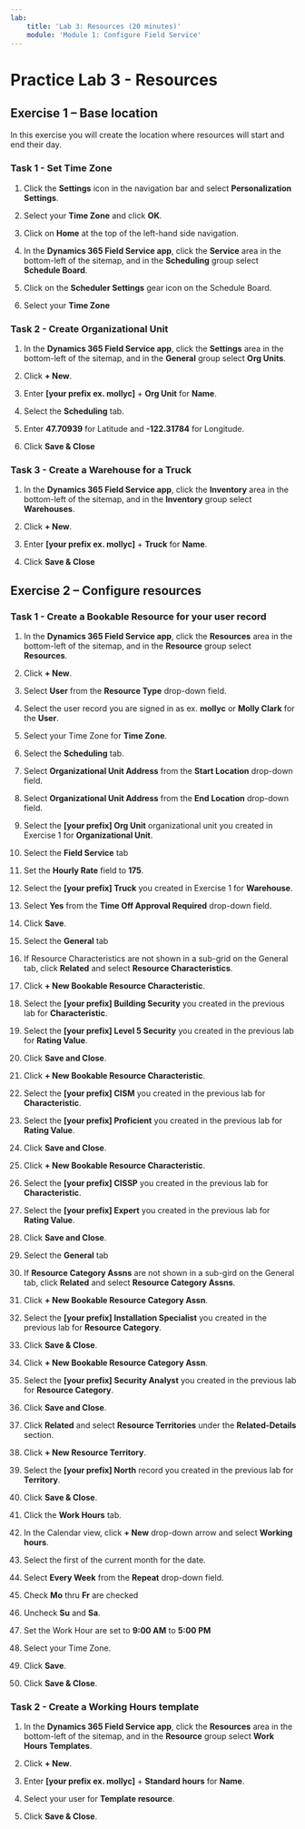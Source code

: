 ```yaml
---
lab:
    title: 'Lab 3: Resources (20 minutes)'
    module: 'Module 1: Configure Field Service'
---
```


# Practice Lab 3 - Resources

## Exercise 1 – Base location

In this exercise you will create the location where resources will start and end their day.

### Task 1 - Set Time Zone

1. Click the **Settings** icon in the navigation bar and select **Personalization Settings**.

1. Select your **Time Zone** and click **OK**.

1. Click on **Home** at the top of the left-hand side navigation.

1. In the **Dynamics 365 Field Service app**, click the **Service** area in the bottom-left of the sitemap, and in the **Scheduling** group select **Schedule Board**.

1. Click on the **Scheduler Settings** gear icon on the Schedule Board.

1. Select your **Time Zone**

### Task 2 - Create Organizational Unit

1. In the **Dynamics 365 Field Service app**, click the **Settings** area in the bottom-left of the sitemap, and in the **General** group select **Org Units**.

1. Click **+ New**.

1. Enter **[your prefix ex. mollyc]** + **Org Unit** for **Name**.

1. Select the **Scheduling** tab.

1. Enter **47.70939** for Latitude and **-122.31784** for Longitude.

1. Click **Save & Close**

### Task 3 - Create a Warehouse for a Truck

1. In the **Dynamics 365 Field Service app**, click the **Inventory** area in the bottom-left of the sitemap, and in the **Inventory** group select **Warehouses**.

1. Click **+ New**.

1. Enter **[your prefix ex. mollyc]** + **Truck** for **Name**.

1. Click **Save & Close**

## Exercise 2 – Configure resources

### Task 1 - Create a Bookable Resource for your user record

1. In the **Dynamics 365 Field Service app**, click the **Resources** area in the bottom-left of the sitemap, and in the **Resource** group select **Resources**.

1. Click **+ New**.

1. Select **User** from the **Resource Type** drop-down field.

1. Select the user record you are signed in as ex. **mollyc** or **Molly Clark** for the **User**.

1. Select your Time Zone for **Time Zone**.

1. Select the **Scheduling** tab.

1. Select **Organizational Unit Address** from the **Start Location** drop-down field.

1. Select **Organizational Unit Address** from the **End Location** drop-down field.

1. Select the **[your prefix] Org Unit** organizational unit you created in Exercise 1 for **Organizational Unit**.

1. Select the **Field Service** tab

1. Set the **Hourly Rate** field to **175**.

1. Select the **[your prefix] Truck** you created in Exercise 1 for **Warehouse**.

1. Select **Yes** from the **Time Off Approval Required** drop-down field.

1. Click **Save**.

1. Select the **General** tab

1. If Resource Characteristics are not shown in a sub-grid on the General tab, click **Related** and select **Resource Characteristics**.

1. Click **+ New Bookable Resource Characteristic**.

1. Select the **[your prefix] Building Security** you created in the previous lab for **Characteristic**.

1. Select the **[your prefix] Level 5 Security** you created in the previous lab for **Rating Value**.

1. Click **Save and Close**.

1. Click **+ New Bookable Resource Characteristic**.

1. Select the **[your prefix] CISM** you created in the previous lab for **Characteristic**.

1. Select the **[your prefix] Proficient** you created in the previous lab for **Rating Value**.

1. Click **Save and Close**.

1. Click **+ New Bookable Resource Characteristic**.

1. Select the **[your prefix] CISSP** you created in the previous lab for **Characteristic**.

1. Select the **[your prefix] Expert** you created in the previous lab for **Rating Value**.

1. Click **Save and Close**.

1. Select the **General** tab

1. If **Resource Category Assns** are not shown in a sub-gird on the General tab, click **Related** and select **Resource Category Assns**.

1. Click **+ New Bookable Resource Category Assn**.

1. Select the **[your prefix] Installation Specialist** you created in the previous lab for **Resource Category**.

1. Click **Save & Close**.

1. Click **+ New Bookable Resource Category Assn**.

1. Select the **[your prefix] Security Analyst** you created in the previous lab for **Resource Category**.

1. Click **Save and Close**.

1. Click **Related** and select **Resource Territories** under the **Related-Details** section.

1. Click **+ New Resource Territory**.

1. Select the **[your prefix] North** record you created in the previous lab for **Territory**.

1. Click **Save & Close**.

1. Click the **Work Hours** tab.

1. In the Calendar view, click **+ New** drop-down arrow and select **Working hours**.

1. Select the first of the current month for the date.

1. Select **Every Week** from the **Repeat** drop-down field.

1. Check **Mo** thru **Fr** are checked

1. Uncheck **Su** and **Sa**.

1. Set the Work Hour are set to **9:00 AM** to **5:00 PM**

1. Select your Time Zone.

1. Click **Save**.

1. Click **Save & Close**.

### Task 2 - Create a Working Hours template

1. In the **Dynamics 365 Field Service app**, click the **Resources** area in the bottom-left of the sitemap, and in the **Resource** group select **Work Hours Templates**.

1. Click **+ New**.

1. Enter **[your prefix ex. mollyc]** + **Standard hours** for **Name**.

1. Select your user for **Template resource**.

1. Click **Save & Close**.
